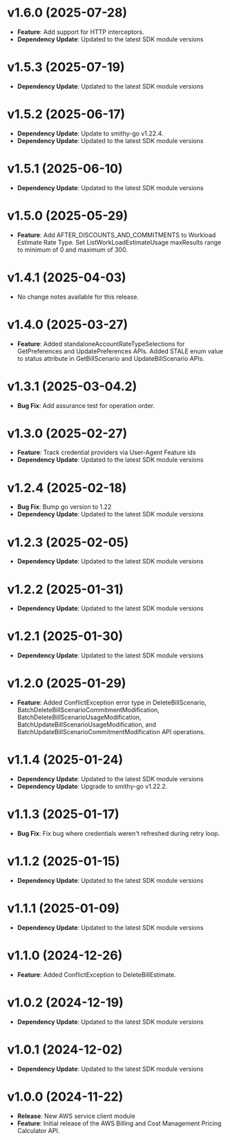# v1.6.0 (2025-07-28)

* **Feature**: Add support for HTTP interceptors.
* **Dependency Update**: Updated to the latest SDK module versions

# v1.5.3 (2025-07-19)

* **Dependency Update**: Updated to the latest SDK module versions

# v1.5.2 (2025-06-17)

* **Dependency Update**: Update to smithy-go v1.22.4.
* **Dependency Update**: Updated to the latest SDK module versions

# v1.5.1 (2025-06-10)

* **Dependency Update**: Updated to the latest SDK module versions

# v1.5.0 (2025-05-29)

* **Feature**: Add AFTER_DISCOUNTS_AND_COMMITMENTS to Workload Estimate Rate Type. Set ListWorkLoadEstimateUsage maxResults range to minimum of 0 and maximum of 300.

# v1.4.1 (2025-04-03)

* No change notes available for this release.

# v1.4.0 (2025-03-27)

* **Feature**: Added standaloneAccountRateTypeSelections for GetPreferences and UpdatePreferences APIs. Added STALE enum value to status attribute in GetBillScenario and UpdateBillScenario APIs.

# v1.3.1 (2025-03-04.2)

* **Bug Fix**: Add assurance test for operation order.

# v1.3.0 (2025-02-27)

* **Feature**: Track credential providers via User-Agent Feature ids
* **Dependency Update**: Updated to the latest SDK module versions

# v1.2.4 (2025-02-18)

* **Bug Fix**: Bump go version to 1.22
* **Dependency Update**: Updated to the latest SDK module versions

# v1.2.3 (2025-02-05)

* **Dependency Update**: Updated to the latest SDK module versions

# v1.2.2 (2025-01-31)

* **Dependency Update**: Updated to the latest SDK module versions

# v1.2.1 (2025-01-30)

* **Dependency Update**: Updated to the latest SDK module versions

# v1.2.0 (2025-01-29)

* **Feature**: Added ConflictException error type in DeleteBillScenario, BatchDeleteBillScenarioCommitmentModification, BatchDeleteBillScenarioUsageModification, BatchUpdateBillScenarioUsageModification, and BatchUpdateBillScenarioCommitmentModification API operations.

# v1.1.4 (2025-01-24)

* **Dependency Update**: Updated to the latest SDK module versions
* **Dependency Update**: Upgrade to smithy-go v1.22.2.

# v1.1.3 (2025-01-17)

* **Bug Fix**: Fix bug where credentials weren't refreshed during retry loop.

# v1.1.2 (2025-01-15)

* **Dependency Update**: Updated to the latest SDK module versions

# v1.1.1 (2025-01-09)

* **Dependency Update**: Updated to the latest SDK module versions

# v1.1.0 (2024-12-26)

* **Feature**: Added ConflictException to DeleteBillEstimate.

# v1.0.2 (2024-12-19)

* **Dependency Update**: Updated to the latest SDK module versions

# v1.0.1 (2024-12-02)

* **Dependency Update**: Updated to the latest SDK module versions

# v1.0.0 (2024-11-22)

* **Release**: New AWS service client module
* **Feature**: Initial release of the AWS Billing and Cost Management Pricing Calculator API.

